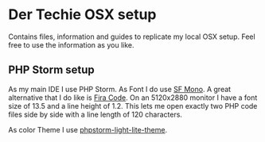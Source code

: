 # Der Techie OSX setup
Contains files, information and guides to replicate my local OSX setup. Feel free to use the information
as you like.

## PHP Storm setup
As my main IDE I use PHP Storm. As Font I do use [SF Mono](https://developer.apple.com/fonts/). A great
alternative that I do like is [Fira Code](https://github.com/tonsky/FiraCode). On an 5120x2880 monitor I
have a font size of 13.5 and a line height of 1.2. This lets me open exactly two PHP code files side by side
with a line length of 120 characters.

As color Theme I use [phpstorm-light-lite-theme](https://github.com/brendt/phpstorm-light-lite-theme).